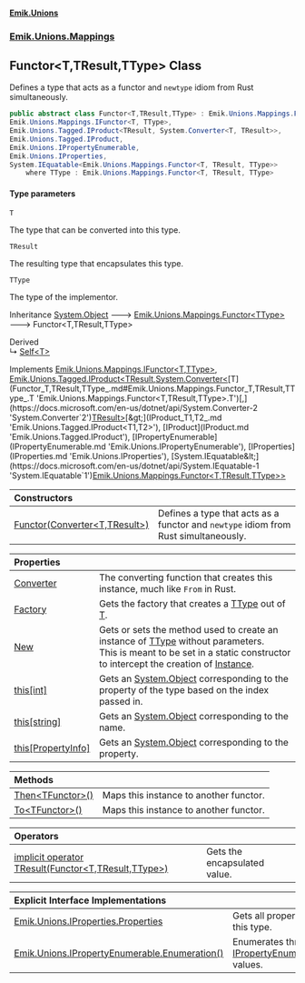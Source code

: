 #### [Emik.Unions](index.md 'index')
### [Emik.Unions.Mappings](Emik.Unions.Mappings.md 'Emik.Unions.Mappings')

## Functor<T,TResult,TType> Class

Defines a type that acts as a functor and `newtype` idiom from Rust simultaneously.

```csharp
public abstract class Functor<T,TResult,TType> : Emik.Unions.Mappings.Functor<TType>,
Emik.Unions.Mappings.IFunctor<T, TType>,
Emik.Unions.Tagged.IProduct<TResult, System.Converter<T, TResult>>,
Emik.Unions.Tagged.IProduct,
Emik.Unions.IPropertyEnumerable,
Emik.Unions.IProperties,
System.IEquatable<Emik.Unions.Mappings.Functor<T, TResult, TType>>
    where TType : Emik.Unions.Mappings.Functor<T, TResult, TType>
```
#### Type parameters

<a name='Emik.Unions.Mappings.Functor_T,TResult,TType_.T'></a>

`T`

The type that can be converted into this type.

<a name='Emik.Unions.Mappings.Functor_T,TResult,TType_.TResult'></a>

`TResult`

The resulting type that encapsulates this type.

<a name='Emik.Unions.Mappings.Functor_T,TResult,TType_.TType'></a>

`TType`

The type of the implementor.

Inheritance [System.Object](https://docs.microsoft.com/en-us/dotnet/api/System.Object 'System.Object') &#129106; [Emik.Unions.Mappings.Functor&lt;](Functor_TType_.md 'Emik.Unions.Mappings.Functor<TType>')[TType](Functor_T,TResult,TType_.md#Emik.Unions.Mappings.Functor_T,TResult,TType_.TType 'Emik.Unions.Mappings.Functor<T,TResult,TType>.TType')[&gt;](Functor_TType_.md 'Emik.Unions.Mappings.Functor<TType>') &#129106; Functor<T,TResult,TType>

Derived  
&#8627; [Self&lt;T&gt;](Self_T_.md 'Emik.Unions.Mappings.Self<T>')

Implements [Emik.Unions.Mappings.IFunctor&lt;](IFunctor_T,TType_.md 'Emik.Unions.Mappings.IFunctor<T,TType>')[T](Functor_T,TResult,TType_.md#Emik.Unions.Mappings.Functor_T,TResult,TType_.T 'Emik.Unions.Mappings.Functor<T,TResult,TType>.T')[,](IFunctor_T,TType_.md 'Emik.Unions.Mappings.IFunctor<T,TType>')[TType](Functor_T,TResult,TType_.md#Emik.Unions.Mappings.Functor_T,TResult,TType_.TType 'Emik.Unions.Mappings.Functor<T,TResult,TType>.TType')[&gt;](IFunctor_T,TType_.md 'Emik.Unions.Mappings.IFunctor<T,TType>'), [Emik.Unions.Tagged.IProduct&lt;](IProduct_T1,T2_.md 'Emik.Unions.Tagged.IProduct<T1,T2>')[TResult](Functor_T,TResult,TType_.md#Emik.Unions.Mappings.Functor_T,TResult,TType_.TResult 'Emik.Unions.Mappings.Functor<T,TResult,TType>.TResult')[,](IProduct_T1,T2_.md 'Emik.Unions.Tagged.IProduct<T1,T2>')[System.Converter&lt;](https://docs.microsoft.com/en-us/dotnet/api/System.Converter-2 'System.Converter`2')[T](Functor_T,TResult,TType_.md#Emik.Unions.Mappings.Functor_T,TResult,TType_.T 'Emik.Unions.Mappings.Functor<T,TResult,TType>.T')[,](https://docs.microsoft.com/en-us/dotnet/api/System.Converter-2 'System.Converter`2')[TResult](Functor_T,TResult,TType_.md#Emik.Unions.Mappings.Functor_T,TResult,TType_.TResult 'Emik.Unions.Mappings.Functor<T,TResult,TType>.TResult')[&gt;](https://docs.microsoft.com/en-us/dotnet/api/System.Converter-2 'System.Converter`2')[&gt;](IProduct_T1,T2_.md 'Emik.Unions.Tagged.IProduct<T1,T2>'), [IProduct](IProduct.md 'Emik.Unions.Tagged.IProduct'), [IPropertyEnumerable](IPropertyEnumerable.md 'Emik.Unions.IPropertyEnumerable'), [IProperties](IProperties.md 'Emik.Unions.IProperties'), [System.IEquatable&lt;](https://docs.microsoft.com/en-us/dotnet/api/System.IEquatable-1 'System.IEquatable`1')[Emik.Unions.Mappings.Functor&lt;](Functor_T,TResult,TType_.md 'Emik.Unions.Mappings.Functor<T,TResult,TType>')[T](Functor_T,TResult,TType_.md#Emik.Unions.Mappings.Functor_T,TResult,TType_.T 'Emik.Unions.Mappings.Functor<T,TResult,TType>.T')[,](Functor_T,TResult,TType_.md 'Emik.Unions.Mappings.Functor<T,TResult,TType>')[TResult](Functor_T,TResult,TType_.md#Emik.Unions.Mappings.Functor_T,TResult,TType_.TResult 'Emik.Unions.Mappings.Functor<T,TResult,TType>.TResult')[,](Functor_T,TResult,TType_.md 'Emik.Unions.Mappings.Functor<T,TResult,TType>')[TType](Functor_T,TResult,TType_.md#Emik.Unions.Mappings.Functor_T,TResult,TType_.TType 'Emik.Unions.Mappings.Functor<T,TResult,TType>.TType')[&gt;](Functor_T,TResult,TType_.md 'Emik.Unions.Mappings.Functor<T,TResult,TType>')[&gt;](https://docs.microsoft.com/en-us/dotnet/api/System.IEquatable-1 'System.IEquatable`1')

| Constructors | |
| :--- | :--- |
| [Functor(Converter&lt;T,TResult&gt;)](Functor_T,TResult,TType_..ctor.4ITVolUDq85dNMCOmj1CWA.md 'Emik.Unions.Mappings.Functor<T,TResult,TType>.Functor(System.Converter<T,TResult>)') | Defines a type that acts as a functor and `newtype` idiom from Rust simultaneously. |

| Properties | |
| :--- | :--- |
| [Converter](Functor_T,TResult,TType_.Converter.md 'Emik.Unions.Mappings.Functor<T,TResult,TType>.Converter') | The converting function that creates this instance, much like `From` in Rust. |
| [Factory](Functor_T,TResult,TType_.Factory.md 'Emik.Unions.Mappings.Functor<T,TResult,TType>.Factory') | Gets the factory that creates a [TType](Functor_T,TResult,TType_.md#Emik.Unions.Mappings.Functor_T,TResult,TType_.TType 'Emik.Unions.Mappings.Functor<T,TResult,TType>.TType') out of [T](Functor_T,TResult,TType_.md#Emik.Unions.Mappings.Functor_T,TResult,TType_.T 'Emik.Unions.Mappings.Functor<T,TResult,TType>.T'). |
| [New](Functor_T,TResult,TType_.New.md 'Emik.Unions.Mappings.Functor<T,TResult,TType>.New') | Gets or sets the method used to create an instance of [TType](Functor_T,TResult,TType_.md#Emik.Unions.Mappings.Functor_T,TResult,TType_.TType 'Emik.Unions.Mappings.Functor<T,TResult,TType>.TType') without parameters.<br/>This is meant to be set in a static constructor to intercept the creation of [Instance](Functor_TType_.Instance.md 'Emik.Unions.Mappings.Functor<TType>.Instance'). |
| [this[int]](Functor_T,TResult,TType_.Item.9DHHTEVJDKRZh9H/9gBi+g.md 'Emik.Unions.Mappings.Functor<T,TResult,TType>.this[int]') | Gets an [System.Object](https://docs.microsoft.com/en-us/dotnet/api/System.Object 'System.Object') corresponding to the property of the type based on the index passed in. |
| [this[string]](Functor_T,TResult,TType_.Item.iFeF3Tgchv858szJeCVkAQ.md 'Emik.Unions.Mappings.Functor<T,TResult,TType>.this[string]') | Gets an [System.Object](https://docs.microsoft.com/en-us/dotnet/api/System.Object 'System.Object') corresponding to the name. |
| [this[PropertyInfo]](Functor_T,TResult,TType_.Item.BeGYY7I6DshDzu6rKF9qHg.md 'Emik.Unions.Mappings.Functor<T,TResult,TType>.this[System.Reflection.PropertyInfo]') | Gets an [System.Object](https://docs.microsoft.com/en-us/dotnet/api/System.Object 'System.Object') corresponding to the property. |

| Methods | |
| :--- | :--- |
| [Then&lt;TFunctor&gt;()](Functor_T,TResult,TType_.Then_TFunctor_().md 'Emik.Unions.Mappings.Functor<T,TResult,TType>.Then<TFunctor>()') | Maps this instance to another functor. |
| [To&lt;TFunctor&gt;()](Functor_T,TResult,TType_.To_TFunctor_().md 'Emik.Unions.Mappings.Functor<T,TResult,TType>.To<TFunctor>()') | Maps this instance to another functor. |

| Operators | |
| :--- | :--- |
| [implicit operator TResult(Functor&lt;T,TResult,TType&gt;)](Functor_T,TResult,TType_.op_Implicit.oAf43jso1MGVIdpwMHkTIw.md 'Emik.Unions.Mappings.Functor<T,TResult,TType>.op_Implicit TResult(Emik.Unions.Mappings.Functor<T,TResult,TType>)') | Gets the encapsulated value. |

| Explicit Interface Implementations | |
| :--- | :--- |
| [Emik.Unions.IProperties.Properties](Functor_T,TResult,TType_.Emik.Unions.IProperties.Properties.md 'Emik.Unions.Mappings.Functor<T,TResult,TType>.Emik.Unions.IProperties.Properties') | Gets all properties of this type. |
| [Emik.Unions.IPropertyEnumerable.Enumeration()](Functor_T,TResult,TType_.Emik.Unions.IPropertyEnumerable.Enumeration().md 'Emik.Unions.Mappings.Functor<T,TResult,TType>.Emik.Unions.IPropertyEnumerable.Enumeration()') | Enumerates through a [IPropertyEnumerable](IPropertyEnumerable.md 'Emik.Unions.IPropertyEnumerable')'s values. |
